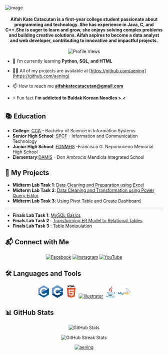 ![image](https://github.com/user-attachments/assets/c07578f6-ca8f-48a2-b5d5-e5d83797bc8e)

<h4 align="center">
Aifah Kate Catacutan is a first-year college student passionate about programming and technology. She has experience in Java, C, and C++.She is eager to learn and grow, she enjoys solving complex problems and building creative solutions. Aifah aspires to become a data analyst and web developer, contributing to innovative and impactful projects. 
</h4>
<p align="center"> 
  <img src="https://komarev.com/ghpvc/?username=aening&label=Profile%20views&color=0e75b6&style=flat" alt="Profile Views" />
</p>

- 🌱 I’m currently learning **Python, SQL, and HTML**

- 👨‍💻 All of my projects are available at [https://github.com/aening](https://github.com/aening)

- 📫 How to reach me **aifahkatecatacutan@gmail.com**

- ⚡ Fun fact **I'm addicted to Buldak Korean Noodles >.<**

## 📚 Education  
- **College**: [CCA](https://www.cca.edu.ph/?fbclid=IwY2xjawJHIWxleHRuA2FlbQIxMAABHcfHcDLQvGQ6ZO2W34nWO0-rLE2qhVYmLc8-z9SFkflFZbBCDBNOp4ZHcA_aem_jUm0GdZaytKSINaEQo9uCA) - Bachelor of Science in Information Systems 
- **Senior High School**: [SPCF](https://www.spcf.edu.ph/) - Information and Communication Technology 
- **Junior High School**: [FGNMHS](https://www.facebook.com/fgnmhs92/) -Francisco G. Nepomuceno Memorial High School
- **Elementary**:[DAMIS](https://www.facebook.com/DAMISOfficialPage) - Don Ambrocio Mendiola Integrated School

## 📂 My Projects  
- **Midterm Lab Task 1**: [Data Cleaning and Preparation using Excel](https://github.com/aening/EDM-PROJECTS-Kate/tree/main/Midterm%20Lab%20Task%201)
- **Midterm Lab Task 2**: [Data Cleaning and Transformation using Power Query Editor](https://github.com/aening/EDM-PROJECTS-Kate/tree/main/Midterm%20Lab%20Task%202)
- **Midterm Lab Task 3**: [Using Pivot Table and Create Dashboard](https://github.com/aening/EDM-PROJECTS-Kate/tree/main/Midterm%20Lab%20Task%203)
---
-  **Finals Lab Task 1**: [MySQL Basics](https://github.com/aening/EDM-PROJECTS-Kate/tree/main/Finals%20Lab%20Task%201%20)
-  **Finals Lab Task 2** : [Transforming ER Model to Relational Tables](https://github.com/aening/EDM-PROJECTS-Kate/tree/main/Finals%20Lab%20Task%202)
-  **Finals Lab Task 3** : [Table Manipulation](https://github.com/aening/EDM-PROJECTS-Kate/tree/main/Finals%20Lab%20Task%203)

## 📬 Connect with Me  
<p align="center">
  <a href="https://www.facebook.com/kateacatacutan28" target="_blank"><img align="center" src="https://raw.githubusercontent.com/rahuldkjain/github-profile-readme-generator/master/src/images/icons/Social/facebook.svg" alt="Facebook" height="30" width="40" /></a>
  <a href="https://instagram.com/aeaocn" target="_blank"><img align="center" src="https://raw.githubusercontent.com/rahuldkjain/github-profile-readme-generator/master/src/images/icons/Social/instagram.svg" alt="Instagram" height="30" width="40" /></a>
  <a href="https://www.youtube.com/@aeningcodes" target="_blank"><img align="center" src="https://raw.githubusercontent.com/rahuldkjain/github-profile-readme-generator/master/src/images/icons/Social/youtube.svg" alt="YouTube" height="30" width="40" /></a>
</p>

## 🛠 Languages and Tools  
<p align="center"> 
  <a href="https://www.cprogramming.com/" target="_blank"><img src="https://raw.githubusercontent.com/devicons/devicon/master/icons/c/c-original.svg" alt="C" width="40" height="40"/></a> 
  <a href="https://www.w3schools.com/cpp/" target="_blank"><img src="https://raw.githubusercontent.com/devicons/devicon/master/icons/cplusplus/cplusplus-original.svg" alt="C++" width="40" height="40"/></a> 
  <a href="https://www.w3.org/html/" target="_blank"><img src="https://raw.githubusercontent.com/devicons/devicon/master/icons/html5/html5-original-wordmark.svg" alt="HTML5" width="40" height="40"/></a> 
  <a href="https://www.adobe.com/in/products/illustrator.html" target="_blank"><img src="https://www.vectorlogo.zone/logos/adobe_illustrator/adobe_illustrator-icon.svg" alt="Illustrator" width="40" height="40"/></a> 
  <a href="https://www.java.com" target="_blank"><img src="https://raw.githubusercontent.com/devicons/devicon/master/icons/java/java-original.svg" alt="Java" width="40" height="40"/></a> 
  <a href="https://www.mysql.com/" target="_blank"><img src="https://raw.githubusercontent.com/devicons/devicon/master/icons/mysql/mysql-original-wordmark.svg" alt="MySQL" width="40" height="40"/></a> 
</p>

## 📊 GitHub Stats  
<p align="center">
  <img align="center" src="https://github-readme-stats.vercel.app/api?username=aening&show_icons=true&locale=en" alt="GitHub Stats" />
</p>

<p align="center">
  <img align="center" src="https://github-readme-streak-stats.herokuapp.com/?user=aening" alt="GitHub Streak Stats" />
</p>

<p align="center"> <a href="https://github.com/ryo-ma/github-profile-trophy"><img src="https://github-profile-trophy.vercel.app/?username=aening" alt="aening" /></a> </p>
    
